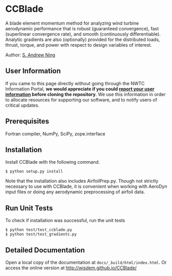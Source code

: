 # CCBlade

A blade element momentum method for analyzing wind turbine aerodynamic performance that is robust (guaranteed convergence), fast (superlinear convergence rate), and smooth (continuously differentiable).  Analytic gradients are also (optionally) provided for the distributed loads, thrust, torque, and power with respect to design variables of interest.

Author: [S. Andrew Ning](mailto:andrew.ning@nrel.gov)

## User Information

If you came to this page directly without going through the NWTC Information Portal, **we would appreciate if you could [report your user information](http://wind.nrel.gov/designcodes/simulators/ccblade/downloaders/CCBlade_github_redirect.html) before cloning the repository**.  We use this information in order to allocate resources for supporting our software, and to notify users of critical updates.

## Prerequisites

Fortran compiler, NumPy, SciPy, zope.interface

## Installation

Install CCBlade with the following command.

    $ python setup.py install

Note that the installation also includes AirfoilPrep.py.  Though not strictly necessary to use with CCBlade, it is convenient when working with AeroDyn input files or doing any aerodynamic preprocessing of airfoil data.

## Run Unit Tests

To check if installation was successful, run the unit tests

    $ python test/test_ccblade.py
    $ python test/test_gradients.py

## Detailed Documentation

Open a local copy of the documentation at `docs/_build/html/index.html`.  Or access the online version at <http://wisdem.github.io/CCBlade/>


